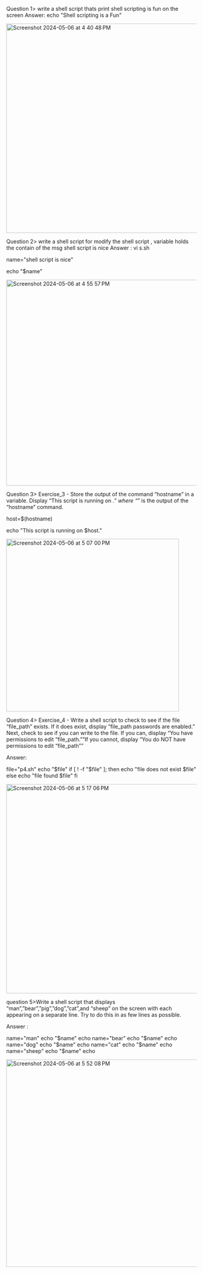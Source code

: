 Question 1> write a shell script thats print shell scripting is fun on the screen
Answer: echo "Shell scripting is a Fun"

<img width="554" alt="Screenshot 2024-05-06 at 4 40 48 PM" src="https://github.com/sarthidarji128/os-practical/assets/142773841/ffe16329-e04c-4d5a-a75b-85f4716eef39">


Question 2> write a shell script for modify the shell script , variable holds the contain of the msg shell script is nice 
Answer :
vi s.sh

name="shell script is nice"
         
echo "$name"


         
<img width="545" alt="Screenshot 2024-05-06 at 4 55 57 PM" src="https://github.com/sarthidarji128/os-practical/assets/142773841/8dd0c932-43e4-4c54-b6fb-ccf568b6dd8d">



Question 3> Exercise_3 - Store the output of the command “hostname” in a variable. Display “This script is running on _.” where “_” is the output of the “hostname” command.



host=$(hostname)

echo "This script is running on $host."


<img width="457" alt="Screenshot 2024-05-06 at 5 07 00 PM" src="https://github.com/sarthidarji128/os-practical/assets/142773841/b79b4311-379a-4869-b273-6d57ec2a9e44">


Question 4> Exercise_4 - Write a shell script to check to see if the file “file_path” exists. If it does exist, display “file_path passwords are enabled.” Next, check to see if you can write to the file. If you can, display “You have permissions to edit “file_path.””If you cannot, display “You do NOT have permissions to edit “file_path””



Answer: 

file="p4.sh"
echo "$file"
if [ ! -f "$file" ]; then
        echo "file does not exist $file"
else
        echo "file found $file"
fi

<img width="554" alt="Screenshot 2024-05-06 at 5 17 06 PM" src="https://github.com/sarthidarji128/os-practical/assets/142773841/9ddbfa30-86c6-4494-a239-5f40f4e9850b">


question 5>Write a shell script that displays “man”,”bear”,”pig”,”dog”,”cat”,and “sheep” on the screen with each appearing on a separate line. Try to do this in as few lines as possible.

Answer : 

name="man"
echo "$name"
echo
name="bear"
echo "$name"
echo
name="dog"
echo "$name"
echo
name="cat"
echo "$name"
echo
name="sheep"
echo "$name"
echo



<img width="549" alt="Screenshot 2024-05-06 at 5 52 08 PM" src="https://github.com/sarthidarji128/os-practical/assets/142773841/3670d0c9-b2b4-4d4b-ae5d-4cc241b48d03">






